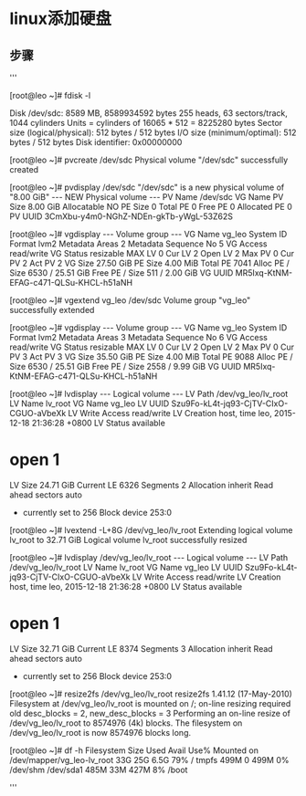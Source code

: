 ﻿# linux添加硬盘

## 步骤

'''

[root@leo ~]# fdisk -l

Disk /dev/sdc: 8589 MB, 8589934592 bytes
255 heads, 63 sectors/track, 1044 cylinders
Units = cylinders of 16065 * 512 = 8225280 bytes
Sector size (logical/physical): 512 bytes / 512 bytes
I/O size (minimum/optimal): 512 bytes / 512 bytes
Disk identifier: 0x00000000

[root@leo ~]# pvcreate /dev/sdc
  Physical volume "/dev/sdc" successfully created

[root@leo ~]# pvdisplay /dev/sdc
  "/dev/sdc" is a new physical volume of "8.00 GiB"
  --- NEW Physical volume ---
  PV Name               /dev/sdc
  VG Name
  PV Size               8.00 GiB
  Allocatable           NO
  PE Size               0
  Total PE              0
  Free PE               0
  Allocated PE          0
  PV UUID               3CmXbu-y4m0-NGhZ-NDEn-gkTb-yWgL-53Z62S

[root@leo ~]# vgdisplay
  --- Volume group ---
  VG Name               vg_leo
  System ID
  Format                lvm2
  Metadata Areas        2
  Metadata Sequence No  5
  VG Access             read/write
  VG Status             resizable
  MAX LV                0
  Cur LV                2
  Open LV               2
  Max PV                0
  Cur PV                2
  Act PV                2
  VG Size               27.50 GiB
  PE Size               4.00 MiB
  Total PE              7041
  Alloc PE / Size       6530 / 25.51 GiB
  Free  PE / Size       511 / 2.00 GiB
  VG UUID               MR5Ixq-KtNM-EFAG-c471-QLSu-KHCL-h51aNH

  [root@leo ~]# vgextend vg_leo /dev/sdc
  Volume group "vg_leo" successfully extended

  [root@leo ~]# vgdisplay
  --- Volume group ---
  VG Name               vg_leo
  System ID
  Format                lvm2
  Metadata Areas        3
  Metadata Sequence No  6
  VG Access             read/write
  VG Status             resizable
  MAX LV                0
  Cur LV                2
  Open LV               2
  Max PV                0
  Cur PV                3
  Act PV                3
  VG Size               35.50 GiB
  PE Size               4.00 MiB
  Total PE              9088
  Alloc PE / Size       6530 / 25.51 GiB
  Free  PE / Size       2558 / 9.99 GiB
  VG UUID               MR5Ixq-KtNM-EFAG-c471-QLSu-KHCL-h51aNH

  [root@leo ~]# lvdisplay
  --- Logical volume ---
  LV Path                /dev/vg_leo/lv_root
  LV Name                lv_root
  VG Name                vg_leo
  LV UUID                Szu9Fo-kL4t-jq93-CjTV-CIxO-CGUO-aVbeXk
  LV Write Access        read/write
  LV Creation host, time leo, 2015-12-18 21:36:28 +0800
  LV Status              available
  # open                 1
  LV Size                24.71 GiB
  Current LE             6326
  Segments               2
  Allocation             inherit
  Read ahead sectors     auto
  - currently set to     256
  Block device           253:0

  
[root@leo ~]# lvextend -L+8G /dev/vg_leo/lv_root
  Extending logical volume lv_root to 32.71 GiB
  Logical volume lv_root successfully resized

  [root@leo ~]# lvdisplay /dev/vg_leo/lv_root
  --- Logical volume ---
  LV Path                /dev/vg_leo/lv_root
  LV Name                lv_root
  VG Name                vg_leo
  LV UUID                Szu9Fo-kL4t-jq93-CjTV-CIxO-CGUO-aVbeXk
  LV Write Access        read/write
  LV Creation host, time leo, 2015-12-18 21:36:28 +0800
  LV Status              available
  # open                 1
  LV Size                32.71 GiB
  Current LE             8374
  Segments               3
  Allocation             inherit
  Read ahead sectors     auto
  - currently set to     256
  Block device           253:0

  [root@leo ~]# resize2fs /dev/vg_leo/lv_root
resize2fs 1.41.12 (17-May-2010)
Filesystem at /dev/vg_leo/lv_root is mounted on /; on-line resizing required
old desc_blocks = 2, new_desc_blocks = 3
Performing an on-line resize of /dev/vg_leo/lv_root to 8574976 (4k) blocks.
The filesystem on /dev/vg_leo/lv_root is now 8574976 blocks long.

[root@leo ~]# df -h
Filesystem                  Size  Used Avail Use% Mounted on
/dev/mapper/vg_leo-lv_root   33G   25G  6.5G  79% /
tmpfs                       499M     0  499M   0% /dev/shm
/dev/sda1                   485M   33M  427M   8% /boot

'''